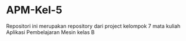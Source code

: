 # APM-Kel-5
Repositori ini merupakan repository dari project kelompok 7 mata kuliah Aplikasi Pembelajaran Mesin kelas B

